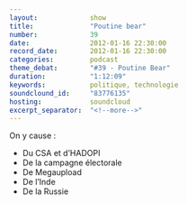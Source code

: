 ```yaml
---
layout:             show
title:              "Poutine bear"
number:             39
date:               2012-01-16 22:30:00
record_date:        2012-01-16 22:30:00
categories:         podcast
theme_debat:        "#39 - Poutine Bear"
duration:           "1:12:09"
keywords:           politique, technologie
soundclound_id:     "83776135"
hosting:            soundcloud
excerpt_separator:  "<!--more-->"
---
```



On y cause :

- Du CSA et d’HADOPI
- De la campagne électorale
- De Megaupload
- De l’Inde
- De la Russie
